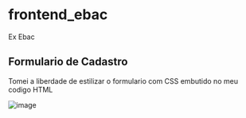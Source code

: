 # frontend_ebac
Ex Ebac


## Formulario de Cadastro

Tomei a liberdade de estilizar o formulario com CSS embutido no meu codigo HTML

![image](https://github.com/jtrucolo/frontend_ebac/assets/92261947/f1ad7feb-c791-4771-a5a4-0dfc0063d5eb)

